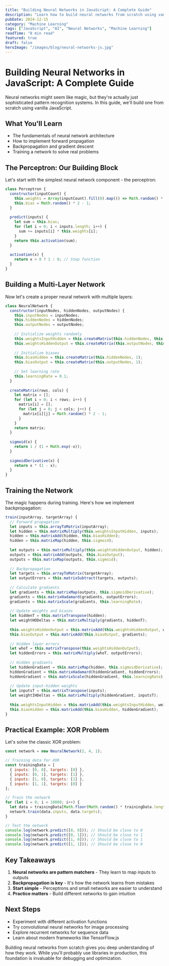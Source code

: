 ```yaml
---
title: "Building Neural Networks in JavaScript: A Complete Guide"
description: "Learn how to build neural networks from scratch using vanilla JavaScript. We'll cover perceptrons, backpropagation, and practical implementation."
pubDate: 2024-12-15
category: "Machine Learning"
tags: ["JavaScript", "AI", "Neural Networks", "Machine Learning"]
readTime: "8 min read"
featured: true
draft: false
heroImage: "/images/blog/neural-networks-js.jpg"
---
```


# Building Neural Networks in JavaScript: A Complete Guide

Neural networks might seem like magic, but they're actually just sophisticated pattern recognition systems. In this guide, we'll build one from scratch using vanilla JavaScript.

## What You'll Learn

- The fundamentals of neural network architecture
- How to implement forward propagation
- Backpropagation and gradient descent
- Training a network to solve real problems

## The Perceptron: Our Building Block

Let's start with the simplest neural network component - the perceptron:

```javascript
class Perceptron {
  constructor(inputCount) {
    this.weights = Array(inputCount).fill(0).map(() => Math.random() * 2 - 1);
    this.bias = Math.random() * 2 - 1;
  }
  
  predict(inputs) {
    let sum = this.bias;
    for (let i = 0; i < inputs.length; i++) {
      sum += inputs[i] * this.weights[i];
    }
    return this.activation(sum);
  }
  
  activation(x) {
    return x > 0 ? 1 : 0; // Step function
  }
}
```

## Building a Multi-Layer Network

Now let's create a proper neural network with multiple layers:

```javascript
class NeuralNetwork {
  constructor(inputNodes, hiddenNodes, outputNodes) {
    this.inputNodes = inputNodes;
    this.hiddenNodes = hiddenNodes;
    this.outputNodes = outputNodes;
    
    // Initialize weights randomly
    this.weightsInputHidden = this.createMatrix(this.hiddenNodes, this.inputNodes);
    this.weightsHiddenOutput = this.createMatrix(this.outputNodes, this.hiddenNodes);
    
    // Initialize biases
    this.biasHidden = this.createMatrix(this.hiddenNodes, 1);
    this.biasOutput = this.createMatrix(this.outputNodes, 1);
    
    // Set learning rate
    this.learningRate = 0.1;
  }
  
  createMatrix(rows, cols) {
    let matrix = [];
    for (let i = 0; i < rows; i++) {
      matrix[i] = [];
      for (let j = 0; j < cols; j++) {
        matrix[i][j] = Math.random() * 2 - 1;
      }
    }
    return matrix;
  }
  
  sigmoid(x) {
    return 1 / (1 + Math.exp(-x));
  }
  
  sigmoidDerivative(x) {
    return x * (1 - x);
  }
}
```

## Training the Network

The magic happens during training. Here's how we implement backpropagation:

```javascript
train(inputArray, targetArray) {
  // Forward propagation
  let inputs = this.arrayToMatrix(inputArray);
  let hidden = this.matrixMultiply(this.weightsInputHidden, inputs);
  hidden = this.matrixAdd(hidden, this.biasHidden);
  hidden = this.matrixMap(hidden, this.sigmoid);
  
  let outputs = this.matrixMultiply(this.weightsHiddenOutput, hidden);
  outputs = this.matrixAdd(outputs, this.biasOutput);
  outputs = this.matrixMap(outputs, this.sigmoid);
  
  // Backpropagation
  let targets = this.arrayToMatrix(targetArray);
  let outputErrors = this.matrixSubtract(targets, outputs);
  
  // Calculate gradients
  let gradients = this.matrixMap(outputs, this.sigmoidDerivative);
  gradients = this.matrixHadamard(gradients, outputErrors);
  gradients = this.matrixScale(gradients, this.learningRate);
  
  // Update weights and biases
  let hiddenT = this.matrixTranspose(hidden);
  let weightHODeltas = this.matrixMultiply(gradients, hiddenT);
  
  this.weightsHiddenOutput = this.matrixAdd(this.weightsHiddenOutput, weightHODeltas);
  this.biasOutput = this.matrixAdd(this.biasOutput, gradients);
  
  // Hidden layer errors
  let whoT = this.matrixTranspose(this.weightsHiddenOutput);
  let hiddenErrors = this.matrixMultiply(whoT, outputErrors);
  
  // Hidden gradients
  let hiddenGradient = this.matrixMap(hidden, this.sigmoidDerivative);
  hiddenGradient = this.matrixHadamard(hiddenGradient, hiddenErrors);
  hiddenGradient = this.matrixScale(hiddenGradient, this.learningRate);
  
  // Update input-hidden weights
  let inputsT = this.matrixTranspose(inputs);
  let weightIHDeltas = this.matrixMultiply(hiddenGradient, inputsT);
  
  this.weightsInputHidden = this.matrixAdd(this.weightsInputHidden, weightIHDeltas);
  this.biasHidden = this.matrixAdd(this.biasHidden, hiddenGradient);
}
```

## Practical Example: XOR Problem

Let's solve the classic XOR problem:

```javascript
const network = new NeuralNetwork(2, 4, 1);

// Training data for XOR
const trainingData = [
  { inputs: [0, 0], targets: [0] },
  { inputs: [0, 1], targets: [1] },
  { inputs: [1, 0], targets: [1] },
  { inputs: [1, 1], targets: [0] }
];

// Train the network
for (let i = 0; i < 10000; i++) {
  let data = trainingData[Math.floor(Math.random() * trainingData.length)];
  network.train(data.inputs, data.targets);
}

// Test the network
console.log(network.predict([0, 0])); // Should be close to 0
console.log(network.predict([0, 1])); // Should be close to 1
console.log(network.predict([1, 0])); // Should be close to 1
console.log(network.predict([1, 1])); // Should be close to 0
```

## Key Takeaways

1. **Neural networks are pattern matchers** - They learn to map inputs to outputs
2. **Backpropagation is key** - It's how the network learns from mistakes
3. **Start simple** - Perceptrons and small networks are easier to understand
4. **Practice matters** - Build different networks to gain intuition

## Next Steps

- Experiment with different activation functions
- Try convolutional neural networks for image processing
- Explore recurrent networks for sequence data
- Learn about modern frameworks like TensorFlow.js

Building neural networks from scratch gives you deep understanding of how they work. While you'll probably use libraries in production, this foundation is invaluable for debugging and optimization.

